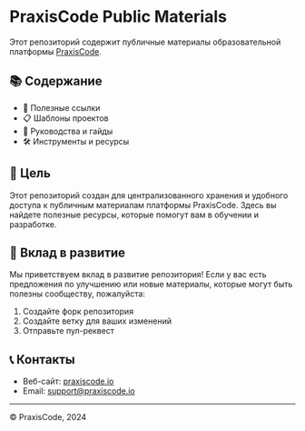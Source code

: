 # PraxisCode Public Materials

Этот репозиторий содержит публичные материалы образовательной платформы [PraxisCode](https://praxiscode.io).

## 📚 Содержание

- 🔗 Полезные ссылки
- 📋 Шаблоны проектов
- 📖 Руководства и гайды
- 🛠️ Инструменты и ресурсы

## 🎯 Цель

Этот репозиторий создан для централизованного хранения и удобного доступа к публичным материалам платформы PraxisCode. Здесь вы найдете полезные ресурсы, которые помогут вам в обучении и разработке.

## 🤝 Вклад в развитие

Мы приветствуем вклад в развитие репозитория! Если у вас есть предложения по улучшению или новые материалы, которые могут быть полезны сообществу, пожалуйста:

1. Создайте форк репозитория
2. Создайте ветку для ваших изменений
3. Отправьте пул-реквест

## 📞 Контакты

- Веб-сайт: [praxiscode.io](https://praxiscode.io)
- Email: [support@praxiscode.io](mailto:support@praxiscode.io)

---

© PraxisCode, 2024
